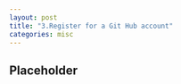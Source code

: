 ```yaml
---
layout: post
title: "3.Register for a Git Hub account"
categories: misc
---
```

<html> 
  <body>
    <h2>Placeholder</h2>
  </body>
</html>
                                            

